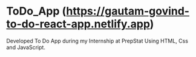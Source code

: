# ToDo_App (https://gautam-govind-to-do-react-app.netlify.app)
Developed To Do App during my Internship at PrepStat Using HTML, Css and JavaScript. 
